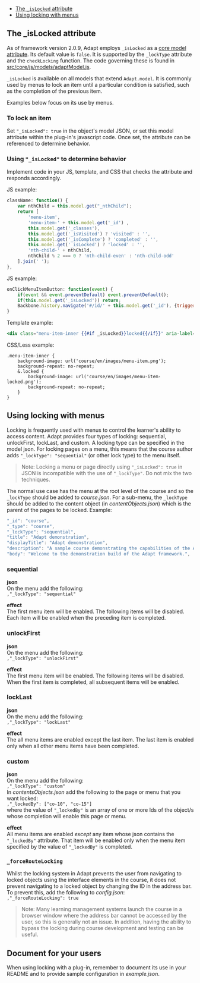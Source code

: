 - [The `_isLocked` attribute](#the-_isLocked-attribute) 
- [Using locking with menus](#using-locking-with-menus)

## The _isLocked attribute

As of framework version 2.0.9, Adapt employs `_isLocked` as a [core model attribute](https://github.com/adaptlearning/adapt_framework/wiki/Core-model-attributes). Its default value is `false`. It is supported by the `_lockType` attribute and the `checkLocking` function. The code governing these is found in [src/core/js/models/adaptModel.js](https://github.com/adaptlearning/adapt_framework/blob/master/src/core/js/models/adaptModel.js).  

`_isLocked` is available on all models that extend `Adapt.model`. It is commonly used by menus to lock an item until a particular condition is satisfied, such as the completion of the previous item. 

Examples below focus on its use by menus.

### To lock an item
Set `"_isLocked": true` in the object's model JSON, or set this model attribute within the plug-in's javascript code. Once set, the attribute can be referenced to determine behavior.  

### Using `"_isLocked"` to determine behavior 
Implement code in your JS, template, and CSS that checks the attribute and responds accordingly.  

JS example:  
```javascript  
className: function() {
    var nthChild = this.model.get("_nthChild");
    return [
        'menu-item',
        'menu-item-' + this.model.get('_id') ,
        this.model.get('_classes'),
        this.model.get('_isVisited') ? 'visited' : '',
        this.model.get('_isComplete') ? 'completed' : '',
        this.model.get('_isLocked') ? 'locked' : '',
        'nth-child-' + nthChild,
        nthChild % 2 === 0 ? 'nth-child-even' : 'nth-child-odd'
    ].join(' ');
},
```  
JS example:  
```javascript  
onClickMenuItemButton: function(event) {
    if(event && event.preventDefault) event.preventDefault();
    if(this.model.get('_isLocked')) return;
    Backbone.history.navigate('#/id/' + this.model.get('_id'), {trigger: true});
}
```  
Template example:  
```handlebars    
<div class="menu-item-inner {{#if _isLocked}}locked{{/if}}" aria-label="{{_globals._menu._mymenu.menuItem}}" {{#if _globals._menu._mymenu.menuItem}}tabindex="0"{{/if}}>

```  
CSS/Less example:  
```less  
.menu-item-inner {
    background-image: url('course/en/images/menu-item.png');
    background-repeat: no-repeat;
    &.locked {
        background-image: url('course/en/images/menu-item-locked.png');
        background-repeat: no-repeat;
    }
}
```  

## Using locking with menus  

Locking is frequently used with menus to control the learner's ability to access content. Adapt provides four types of locking: sequential, unlockFirst, lockLast, and custom. A locking type can be specified in the model json. For locking pages on a menu, this means that the course author adds `"_lockType": "sequential"` (or other lock type) to the menu itself.

> Note: Locking a menu or page directly using `"_isLocked": true` in JSON is incompatible with the use of `"_lockType"`. Do not mix the two techniques.

The normal use case has the menu at the root level of the course and so the `_lockType` should be added to *course.json*. For a sub-menu, the `_lockType` should be added to the content object (in *contentObjects.json*) which is the parent of the pages to be locked.
Example:  
```javascript  
"_id": "course",
"_type": "course",
"_lockType": "sequential", 
"title": "Adapt demonstration",
"displayTitle": "Adapt demonstration",
"description": "A sample course demonstrating the capabilities of the Adapt",
"body": "Welcome to the demonstration build of the Adapt framework.",
```

### sequential
**json**  
On the menu add the following:  
`,"_lockType": "sequential"`

**effect**  
The first menu item will be enabled. The following items will be disabled. Each item will be enabled when the preceding item is completed.

### unlockFirst
**json**  
On the menu add the following:  
`,"_lockType": "unlockFirst"`

**effect**  
The first menu item will be enabled. The following items will be disabled. When the first item is completed, all subsequent items will be enabled.

### lockLast
**json**  
On the menu add the following:  
`,"_lockType": "lockLast"`

**effect**  
The all menu items are enabled except the last item. The last item is enabled only when all other menu items have been completed.   

### custom
**json**  
On the menu add the following:  
`,"_lockType": "custom"`  
In *contentsObjects.json* add the following to the page or menu that you want locked:  
`,"_lockedBy": ["co-10", "co-15"]`  
where the value of `"_lockedBy"` is an array of one or more Ids of the object/s whose completion will enable this page or menu.

**effect**  
All menu items are enabled *except* any item whose json contains the `"_lockedBy"` attribute. That item will be enabled only when the menu item specified by the value of `"_lockedBy"` is completed. 

### `_forceRouteLocking`
Whilst the locking system in Adapt prevents the user from navigating to locked objects using the interface elements in the course, it does not prevent navigating to a locked object by changing the ID in the address bar. To prevent this, add the following to *config.json*:  
`,"_forceRouteLocking": true`

>Note: Many learning management systems launch the course in a browser window where the address bar cannot be accessed by the user, so this is generally not an issue. In addition, having the ability to bypass the locking during course development and testing can be useful.  

## Document for your users  
When using locking with a plug-in, remember to document its use in your README and to provide sample configuration in *example.json*.  